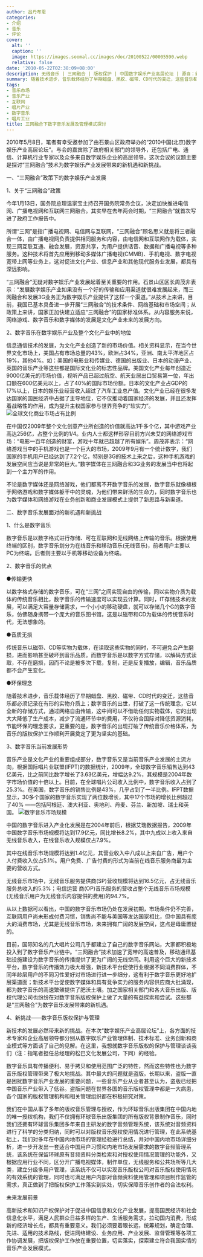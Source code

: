```yaml
---
author: 吕丹布恩
categories:
- 介绍
- 音乐
- 评论
cover:
  alt: ''
  caption: ''
  image: https://images.soomal.cc/images/doc/20100522/00005590.webp
  relative: false
date: '2010-05-22T02:38:09+08:00'
description: 无线音乐 | 三网融合 | 版权保护 | 中国数字娱乐产业高层论坛 | 源自：新浪音乐 | 版权：转载 |  平均/总评分：10.00/40
summary: 随着技术进步，音乐载体经历了早期蜡盘、黑胶、磁带、CD时代的变迁，这些音乐都必须记录在有形的实物介质上；数字音乐的出世，打破了这一传统理念，它以全新的存储方式，通过网络自由传输，这中间可以不借助任何实物载体，它的出现大大降低了生产成本，减少了流通环节中的费用，不仅符合国际对降低资源消耗，节能环保的理念要求，更重要的是，数字音乐的出现打破了传统音乐价格体系，为音乐的版权保护工作顺利开展奠定了更为坚实的基础……
tags:
- 音乐市场
- 音乐产业
- 互联网
- 唱片产业
- 数字音乐
- 唱片工业
title: 三网融合下数字音乐发展及管理模式探讨
---
```


2010年5月8日，笔者有幸受邀参加了由石景山区政府举办的“2010中国(北京)数字娱乐产业高层论坛”。与会的嘉宾除了政府相关部门的领导外，还包括广电、通信、计算机行业专家以及众多来自数字娱乐企业的高层领导。这次会议的议题主要是探讨“三网融合”技术为数字娱乐产业发展带来的新机遇和新挑战。

一、“三网融合”政策下的数字娱乐产业发展

1、关于“三网融合”政策

今年1月13日，国务院总理温家宝主持召开国务院常务会议，决定加快推进电信网、广播电视网和互联网三网融合。其实早在去年两会时期，“三网融合”就首次写进了政府工作报告中。

所谓“三网”是指广播电视网、电信网与互联网，“三网融合”顾名思义就是将三者融合一体，由广播电视网负责提供相同服务和内容，由电信网和互联网作为载体，实现三网互联互通、融合发展，资源共享，为用户提供话音、数据和广播电视等多种服务。这种技术将首先应用到移动多媒体广播电视(CMMB)、手机电视、数字电视宽带上网等业务上，这对促进文化产业、信息产业和其他现代服务业发展，都具有深远影响。

“三网融合”无疑对数字娱乐产业发展起着至关重要的作用。石景山区区长周茂非表示：“发展数字娱乐产业如果没有一个好的传输和应用渠道就很难发展起来，而三网融合和发展3G业务正为数字娱乐产业提供了这样一个渠道。”从技术上来讲，目前，我国已基本具备进一步开展“三网融合”的技术条件、网络基础和市场空间；从政策上来讲，国家正加快建立适应“三网融合”的国家标准体系。从内容服务来说，网络游戏、数字音乐和数字媒体的发展是文化产业未来的发展方向。

2、数字音乐在数字娱乐产业及整个文化产业中的地位

信息通信技术的发展，为文化产业创造了新的市场价值。相关资料显示，在当今世界文化市场上，美国占有市场总量的43%，欧洲占34%，亚洲、南太平洋地区占19%，其他4%。如：美国的电影业和传媒业、德国的出版业、日本的动漫产业、英国的音乐产业等这些都是国际文化业的标志性品牌。美国文化产业每年创造近9000亿美元的市场价值，视听产品已超过航空、航天业居出口贸易第一位，年出口额在600亿美元以上，占了40%的国际市场份额。日本的文化产业占GDP的17%以上，日本的娱乐业经营收入超过了汽车工业总产值。文化产业已经在很多发达国家的国民经济中占据了主导地位，它不仅推动着国家经济的发展，并且还发挥着战略性的作用，成为提升主权国家参与世界竞争的“软实力”。
![全球文化商业市场占有比例](https://images.soomal.cc/images/doc/20100522/00005590.webp)





在中国仅2009年整个文化创意产业所创造的价值就高达1千多个亿，其中游戏产业高达256亿，占整个比例的1/4。业内人士都这样形容目前方兴未艾的网络游戏市场：“电影一百年创造的财富，游戏十年就已超越了所有娱乐”。周茂非表示：“网络游戏当中的手机游戏也是一个巨大的市场，2009年9月有一个统计数字，我们国家的手机用户已经达到了7.2个亿，特别是3G的技术上来之后，这种手机游戏的发展空间应当说是非常的巨大。”数字媒体在三网融合和3G业务的发展当中也将起到一个主力军的作用。

不论是数字媒体还是网络游戏，他们都离不开数字音乐的发展，数字音乐就像植根于网络游戏和数字媒体躯干中的灵魂，为他们带来鲜活的生命力，同时数字音乐也为数字媒体和网络游戏在业务创新和商业发展模式上提供了新思路与新渠道。

二、数字音乐发展面对的新机遇和新挑战

1、什么是数字音乐

数字音乐是以数字格式进行存储、可在互联网和无线网络上传输的音乐。根据使用终端的区别，数字音乐划分为在线音乐和移动音乐(无线音乐)，前者用户主要以PC为终端，后者则主要以手机等移动设备为终端。

2、数字音乐的优点

●传输更快

以数字格式存储的数字音乐，可在“三网”之间实现自由的传输，同以实物介质为载体的传统音乐相比，数字音乐的传输速度可以实现云计算。同时，IT存储技术的发展，可以满足大容量存储需求，一个小小的移动硬盘，就可以存储几个G的数字音乐，仿佛随身携带一个庞大的音乐图书馆，这是以磁带和CD为载体的传统音乐时代，无法想象的。

●音质无损

传统音乐以磁带、CD等实物为载体，在读取这些实物的同时，不可避免会产生磨损，进而影响甚至破坏到音乐品质。而数字音乐是以数字方式存储，以解码方式读取，不存在磨损，因而不论是被多次下载，复制，还是反复播放，编辑，音乐品质都不会产生变化。

●环保理念

随着技术进步，音乐载体经历了早期蜡盘、黑胶、磁带、CD时代的变迁，这些音乐都必须记录在有形的实物介质上；数字音乐的出世，打破了这一传统理念，它以全新的存储方式，通过网络自由传输，这中间可以不借助任何实物载体，它的出现大大降低了生产成本，减少了流通环节中的费用，不仅符合国际对降低资源消耗，节能环保的理念要求，更重要的是，数字音乐的出现打破了传统音乐价格体系，为音乐的版权保护工作顺利开展奠定了更为坚实的基础。

3、数字音乐当前发展形势

音乐产业是文化产业的重要组成部分，数字音乐又是当前音乐产业发展的主流方向，根据国际唱片业联盟(IFPT)的数据统计，2009年，全球数字音乐销售达到43亿美元，比之前同比数字增长了3.63亿美元，增幅达9.2%，其规模是2004年数字市场价值的十倍以上。目前，在全球唱片公司收入比例中，数字音乐收入占到了25.3%。在美国，数字音乐的销售比例是43%，几乎占到了一半比例。IFPT数据显示，30多个国家的数字音乐实现了两位数增长，其中17个市场的增长比例超过了40% ――包括阿根廷、澳大利亚、奥地利、丹麦、芬兰、新加坡、瑞士和英国。
![数字音乐市场规模](https://images.soomal.cc/images/doc/20100522/00005591.webp)





中国的数字音乐进入产业化发展是在2004年前后，根据艾瑞数据报告，2009年中国数字音乐市场规模将达到17.9亿元，同比增长8.2%，其中九成以上收入来自无线音乐收入，在线音乐收入规模仅占7.9%。

其中在线音乐市场规模将达到1.4亿元，其营业收入中八成以上来自广告，用户个人付费收入仅占5.1%。用户免费、广告付费的形式为当前在线音乐服务商最为主要的营收方式。

无线音乐市场中，无线音乐服务提供商(SP)营收规模将达到16.5亿元，占无线音乐服务总收入的5.3%；电信运营 商(OP)音乐服务的营收占整个无线音乐市场规模(无线音乐用户为无线音乐内容提供的费用)的94.7%。

从以上数据可以看出，中国的数字音乐市场仍处在发展初期，市场条件仍不完善，互联网用户尚未形成付费习惯，销售尚不能与美国等发达国家相比，但中国具有庞大的消费市场，尤其是无线音乐市场，未来拥有广阔的发展空间，这点是毋庸置疑的。

目前，国际知名的几大唱片公司几乎都建立了自己的数字音乐网站，大家都积极地投入到了数字音乐产业链中。“三网融合”技术加速了宽带的高速普及，移动通讯基础设施建设为数字音乐的传播提供了更为广阔的无线空间。利用这个巨大的新技术平台，数字音乐的传播效力极大增强，新技术平台促使行业根据不同消费群体，不同年龄层用户的不同习性爱好对市场进行进一步细分，这有利于数字音乐更好地扩展渠道面；新技术平台促使数字媒体和具有竞争实力的服务内容供应商大批涌现，都为数字音乐的高速繁殖提供了肥沃土壤。加之国家相关部门和各大音乐出版、版权代理公司也纷纷在对数字音乐版权保护上做了大量的有益探索和尝试。这些都是“三网融合”为数字音乐发展带来的新机遇。

4、新挑战――数字音乐版权保护与管理

新技术的发展必然带来新的挑战。在本次“数字娱乐产业高层论坛”上，各方面的技术专家和企业高层领导都分别从数字娱乐产业管理体制、技术标准、业务创新和商业模式等方面谈了自己的见解。在这里，我想就数字音乐版权的保护与管理谈谈我们（注：指笔者担任总经理的松巴文化发展公司，下同）的经验。

数字音乐具有传播便利、易于拷贝和使用范围广泛的特性，然而这些特性也为数字音乐版权管理带来了极大地挑战。其中最大的问题就是盗版。长期以来，盗版一直是困扰数字音乐产业发展的重要问题，一些音乐产业从业者甚至认为，盗版已经把中国音乐产业带入了低谷。盗版问题在世界各国的音乐版权管理中都是一大病患，各个国家的版权管理机构和相关管理组织都在积极研究对策。

我们在中国从事了多年的版权音乐管理与授权，作为环球音乐出版集团在中国内地的唯一授权机构，我们不仅拥有环球音乐出版集团的所有版权背景制作音乐，同时我们还拥有环球音乐集团多年来自主研发的数字音频管理系统，该系统对音频资料进行了科学的分类归纳，同时可以对版权音乐授权使用情况进行管理，在此系统基础上，我们对多年在中国内地市场的管理经验进行总结，并对中国内地市场详细分析，进一步开发出一套适合中国用户习惯和内地市场发展需求的数字音频管理系统，该系统在保留环球原有音频资料分类检索和对授权使用情况管理的功能外，又根据应用行业不同，区分开广播电视媒体，制作单位，无线服务和公共场所等几大类，建立分级多用户管理，该系统不仅可以实现音乐版权公司对音乐版权使用情况的有效系统的管理，同时也可满足用户内部对音频资料使用管理和项目制作监管的需求，真正做到了把版权保护工作落实到实处，切实保障音乐创作者的合法权利。

未来发展前景

高新技术和知识产权保护对于促进中国信息和文化产业发展，提高国民经济和社会信息化水平，满足人民群众日益多样的生产、生活服务需求，拉动国内消费，形成新的经济增长点，都具有重要意义。我们必须要着眼长远，统筹规划，确定合理、先进、适用的技术路线，促进网络建设、业务应用、产业发展、监督管理等各项工作协调发展，把版权保护工作放在重要位置，切实落实，探索建立符合我国实情的音乐产业发展模式。